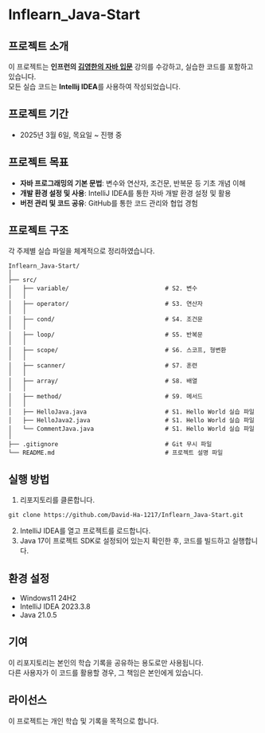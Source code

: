 # Inflearn_Java-Start


## 프로젝트 소개
이 프로젝트는 **인프런의 [김영한의 자바 입문](https://www.inflearn.com/course/%EA%B9%80%EC%98%81%ED%95%9C%EC%9D%98-%EC%9E%90%EB%B0%94-%EC%9E%85%EB%AC%B8?attributionToken=iAHwhwoMCOiai7kGENOw3rQDEAEaJDY3MjJmMjgwLTAwMDAtMjAxMy1iYmQ2LTI0MDU4ODcwY2ViNCoGMTI5NjUxMjCjgJcit7eMLajlqi2b1rctwvCeFcXL8xeOvp0V1LKdFZD3sjCY1rctjpHJMJruxjA6DmRlZmF1bHRfc2VhcmNoSAFoAXoCc2k)** 강의를 수강하고, 실습한 코드를 포함하고 있습니다. <br>
모든 실습 코드는 **Intellij IDEA**를 사용하여 작성되었습니다.


## 프로젝트 기간
- 2025년 3월 6일, 목요일 ~ 진행 중


## 프로젝트 목표
- **자바 프로그래밍의 기본 문법**: 변수와 연산자, 조건문, 반복문 등 기초 개념 이해
- **개발 환경 설정 및 사용**: IntelliJ IDEA를 통한 자바 개발 환경 설정 및 활용
- **버전 관리 및 코드 공유**: GitHub를 통한 코드 관리와 협업 경험


## 프로젝트 구조
각 주제별 실습 파일을 체계적으로 정리하였습니다.
```
Inflearn_Java-Start/
│
├── src/
│   ├── variable/                           # S2. 변수
│   │
│   ├── operator/                           # S3. 연산자
│   │
│   ├── cond/                               # S4. 조건문
│   │
│   ├── loop/                               # S5. 반복문
│   │
│   ├── scope/                              # S6. 스코프, 형변환
│   │
│   ├── scanner/                            # S7. 훈련
│   │
│   ├── array/                              # S8. 배열
│   │
│   ├── method/                             # S9. 메서드
│   │
│   ├── HelloJava.java                      # S1. Hello World 실습 파일
│   ├── HelloJava2.java                     # S1. Hello World 실습 파일
│   └── CommentJava.java                    # S1. Hello World 실습 파일
│
├── .gitignore                              # Git 무시 파일
└── README.md                               # 프로젝트 설명 파일
```


## 실행 방법
1. 리포지토리를 클론합니다.
```
git clone https://github.com/David-Ha-1217/Inflearn_Java-Start.git
```
2. IntelliJ IDEA를 열고 프로젝트를 로드합니다.
3. Java 17이 프로젝트 SDK로 설정되어 있는지 확인한 후, 코드를 빌드하고 실행합니다.


## 환경 설정
- Windows11 24H2
- IntelliJ IDEA 2023.3.8
- Java 21.0.5


## 기여
이 리포지토리는 본인의 학습 기록을 공유하는 용도로만 사용됩니다. <br>
다른 사용자가 이 코드를 활용할 경우, 그 책임은 본인에게 있습니다.


## 라이선스
이 프로젝트는 개인 학습 및 기록을 목적으로 합니다.